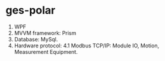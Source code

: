 # ges-polar
1. WPF
2. MVVM framework: Prism
3. Database: MySql.
4. Hardware protocol:
  4.1 Modbus TCP/IP: Module IO, Motion, Measurement Equipment.
